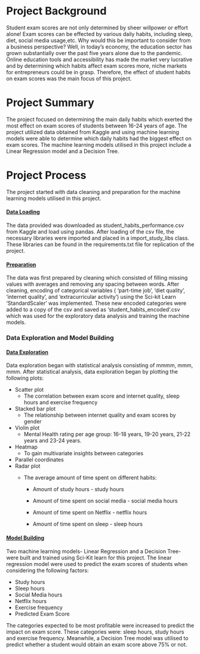 

# Project Background

Student exam scores are not only determined by sheer willpower or effort
alone! Exam scores can be effected by various daily habits, including
sleep, diet, social media usage,etc. Why would this be important to
consider from a business perspective? Well, in today’s economy, the
education sector has grown substantially over the past five years alone
due to the pandemic. Online education tools and accessibility has made
the market very lucrative and by determining which habits affect exam
scores more, niche markets for entrepreneurs could be in grasp.
Therefore, the effect of student habits on exam scores was the main
focus of this project.

# Project Summary

The project focused on determining the main daily habits which exerted
the most effect on exam scores of students between 16-24 years of age.
The project utilized data obtained from Kaggle and using machine
learning models were able to determine which daily habits had the
biggest effect on exam scores. The machine learning models utilised in
this project include a Linear Regression model and a Decision Tree.

# Project Process

The project started with data cleaning and preparation for the machine
learning models utilised in this project.

#### <u>Data Loading</u>

The data provided was downloaded as student_habits_performance.csv from
Kaggle and load using pandas. After loading of the csv file, the
necessary libraries were imported and placed in a import_study_libs
class. These libraries can be found in the requirements.txt file for
replication of the project.

#### <u>Preparation</u>

The data was first prepared by cleaning which consisted of filling
missing values with averages and removing any spacing between words.
After cleaning, encoding of categorical variables ( ‘part-time job’,
‘diet quality’, ‘internet quality’, and ‘extracurricular activity’)
using the Sci-kit Learn ‘StandardScaler’ was implemented. These new
encoded categories were added to a copy of the csv and saved as
‘student_habits_encoded’.csv which was used for the exploratory data
analysis and training the machine models.

### Data Exploration and Model Building

#### <u>Data Exploration</u>

Data exploration began with statistical analysis consisting of mmmm,
mmm, mmm. After statistical analysis, data exploration began by plotting
the following plots:

- Scatter plot
  - The correlation between exam score and internet quality, sleep hours
    and exercise frequency
- Stacked bar plot
  - The relationship between internet quality and exam scores by gender
- Violin plot
  - Mental Health rating per age group: 16-18 years, 19-20 years, 21-22
    years and 23-24 years.
- Heatmap
  - To gain multivariate insights between categories
- Parallel coordinates
- Radar plot
  - The average amount of time spent on different habits:

    - Amount of study hours - study hours

    - Amount of time spent on social media - social media hours

    - Amount of time spent on Netflix - netflix hours

    - Amount of time spent on sleep - sleep hours

#### <u>Model Building</u>

Two machine learning models- Linear Regression and a Decision Tree- were
built and trained using Sci-Kit learn for this project. The linear
regression model were used to predict the exam scores of students when
considering the following factors:

- Study hours
- Sleep hours
- Social Media hours
- Netflix hours
- Exercise frequency
- Predicted Exam Score

The categories expected to be most profitable were increased to predict
the impact on exam score. These categories were: sleep hours, study
hours and exercise frequency. Meanwhile, a Decision Tree model was
utilised to predict whether a student would obtain an exam score above
75% or not.

